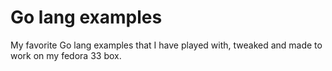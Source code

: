 # Go lang examples 
My favorite Go lang examples that I have played with, tweaked and made to work on my fedora 33 box.
